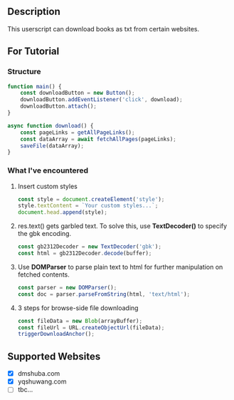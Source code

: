 ## Description

This userscript can download books as txt from certain websites.

## For Tutorial

### Structure

```js
function main() {
	const downloadButton = new Button();
	downloadButton.addEventListener('click', download);
	downloadButton.attach();
}

async function download() {
	const pageLinks = getAllPageLinks();
	const dataArray = await fetchAllPages(pageLinks);
	saveFile(dataArray);
}
```

### What I've encountered

1. Insert custom styles

   ```js
   const style = document.createElement('style');
   style.textContent = `Your custom styles...`;
   document.head.append(style);
   ```

2. res.text() gets garbled text. To solve this, use **TextDecoder()** to specify the gbk encoding.

   ```js
   const gb2312Decoder = new TextDecoder('gbk');
   const html = gb2312Decoder.decode(buffer);
   ```

3. Use **DOMParser** to parse plain text to html for further manipulation on fetched contents.

   ```js
   const parser = new DOMParser();
   const doc = parser.parseFromString(html, 'text/html');
   ```

4. 3 steps for browse-side file downloading

   ```js
   const fileData = new Blob(arrayBuffer);
   const fileUrl = URL.createObjectUrl(fileData);
   triggerDownloadAnchor();
   ```

## Supported Websites

- [x] dmshuba.com
- [x] yqshuwang.com
- [ ] tbc...
